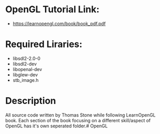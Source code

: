 # OpenGL Tutorial Link:
- https://learnopengl.com/book/book_pdf.pdf

# Required Liraries:

- libsdl2-2.0-0
- libsdl2-dev
- libopenal-dev
- libglew-dev
- stb_image.h

# Description

All source code written by Thomas Stone while following LearnOpenGL book.
Each section of the book focusing on a different skill/aspect of OpenGL has it's own seperated folder.# OpenGL
